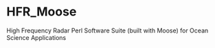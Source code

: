 HFR_Moose
=========

High Frequency Radar Perl Software Suite (built with Moose) for Ocean Science Applications
